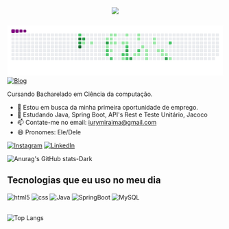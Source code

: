 <h1 align="center">
    <img src="https://readme-typing-svg.herokuapp.com/?font=Righteous&size=35&center=true&vCenter=true&width=500&height=70&duration=4000&lines=Olá!+👋;+Sou+Iury+Souza+Araújo!;" />
</h1>

![snake gif](https://github.com/Iuryaaraujo/Iuryaaraujo/blob/output/github-contribution-grid-snake.gif)
[![Blog](https://img.shields.io/website?label=SujeitoProgramador.com&style=for-the-badge&url=https://sujeitoprogramador.com/)](https://sujeitoprogramador.com)

<p> Cursando Bacharelado em Ciência da computação.</p>


- 🔭 Estou em busca da minha primeira oportunidade de emprego.
- 🌱 Estudando Java, Spring Boot, API's Rest e Teste Unitário, Jacoco
- 📫 Contate-me no email: iurymiraima@gmail.com
- 😄 Pronomes: Ele/Dele
 <!-- Dropdown -->



[![Instagram](https://img.shields.io/badge/Instagram-E4405F?style=for-the-badge&logo=instagram&logoColor=white)](https://www.instagram.com/iury_aaraujo/)
[![LinkedIn](https://img.shields.io/badge/LinkedIn-0077B5?style=for-the-badge&logo=linkedin&logoColor=white)](https://www.linkedin.com/in/iuryaraujo-/)

![Anurag's GitHub stats-Dark](https://github-readme-stats.vercel.app/api?username=Iuryaaraujo&show_icons=true&theme=dark#gh-dark-mode-only)


## Tecnologias que eu uso no meu dia
<div style="display: inline_block">
  <img align="center" alt="html5" src="https://img.shields.io/badge/HTML5-E34F26?style=for-the-badge&logo=html5&logoColor=white" />
  <img align="center" alt="css" src="https://img.shields.io/badge/CSS3-1572B6?style=for-the-badge&logo=css3&logoColor=white" />
  <img align="center" alt="Java" src="https://img.shields.io/badge/Java-ED8B00?style=for-the-badge&logo=openjdk&logoColor=white" />
  <img align="center" alt="SpringBoot" src="https://img.shields.io/badge/Spring-6DB33F?style=for-the-badge&logo=spring&logoColor=white" />
  <img align="center" alt="MySQL" src="https://img.shields.io/badge/MySQL-00000F?style=for-the-badge&logo=mysql&logoColor=white" />
  </div><br/>


![Top Langs](https://github-readme-stats.vercel.app/api/top-langs/?username=Iuryaaraujo)

